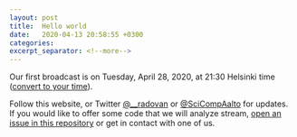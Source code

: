 ```yaml
---
layout: post
title:  Hello world
date:   2020-04-13 20:58:55 +0300
categories:
excerpt_separator: <!--more-->
---
```


Our first broadcast is on Tuesday, April 28, 2020, at 21:30 Helsinki
time ([convert to your time](/time/)).

<!--more-->

Follow this website, or Twitter [@__radovan](https://twitter.com/__radovan) or
[@SciCompAalto](https://twitter.com/SciCompAalto) for updates.  If you
would like to offer some code that we will analyze stream, [open an
issue in this
repository](https://github.com/ResearchSoftwareHour/rsh-notes/issues)
or get in contact with one of us.
